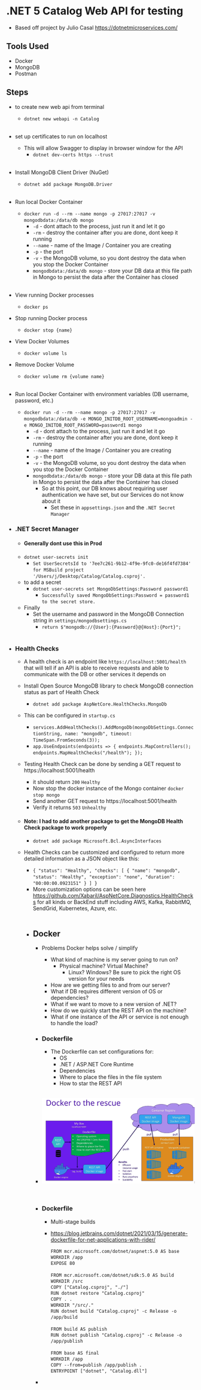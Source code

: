 # .NET 5 Catalog Web API for testing
- Based off project by Julio Casal https://dotnetmicroservices.com/

## Tools Used
- Docker
- MongoDB
- Postman

## Steps

- to create new web api from terminal
  - `dotnet new webapi -n Catalog`

  <br>
  
- set up certificates to run on localhost
  - This will allow Swagger to display in browser window for the API
    - `dotnet dev-certs https --trust `

  <br>

- Install MongoDB Client Driver (NuGet)
  - `dotnet add package MongoDB.Driver`

  <br>

- Run local Docker Container
  - `docker run -d --rm --name mongo -p 27017:27017 -v mongodbdata:/data/db mongo`
    - `-d` - dont attach to the process, just run it and let it go
    - `-rm` - destroy the container after you are done, dont keep it running
    - `--name` - name of the Image / Container you are creating
    - `-p` - the port
    - `-v` - the MongoDB volume, so you dont destroy the data when you stop the Docker Container
    - `mongodbdata:/data/db mongo` - store your DB data at this file path in Mongo to persist the data after the Container has closed

  <br>
- View running Docker processes
  - `docker ps`
- Stop running Docker process
  - `docker stop {name}`
- View Docker Volumes
  - `docker volume ls`
- Remove Docker Volume
  - `docker volume rm {volume name}`

  <br>

- Run local Docker Container with environment variables (DB username, password, etc.)
  - `docker run -d --rm --name mongo -p 27017:27017 -v mongodbdata:/data/db -e MONGO_INITDB_ROOT_USERNAME=mongoadmin -e MONGO_INITDB_ROOT_PASSWORD=password1 mongo`
    - `-d` - dont attach to the process, just run it and let it go
    - `-rm` - destroy the container after you are done, dont keep it running
    - `--name` - name of the Image / Container you are creating
    - `-p` - the port
    - `-v` - the MongoDB volume, so you dont destroy the data when you stop the Docker Container
    - `mongodbdata:/data/db mongo` - store your DB data at this file path in Mongo to persist the data after the Container has closed
      - So at this point, our DB knows about requiring user authentication we have set, but our Services do not know about it
        - Set these in `appsettings.json` and the `.NET Secret Manager`

- ### .NET Secret Manager 
  - #### Generally dont use this in Prod
  - `dotnet user-secrets init`
    - `Set UserSecretsId to '7ee7c261-9b12-4f9e-9fc0-de16f4fd7384' for MSBuild project '/Users/j/Desktop/Catalog/Catalog.csproj'.`
  - to add a secret
    - `dotnet user-secrets set MongoDbSettings:Password password1`
      - `Successfully saved MongoDbSettings:Password = password1 to the secret store.`
  - Finally
    - Set the username and password in the MongoDB Connection string in `settings/mongodbsettings.cs`
      - `return $"mongodb://{User}:{Password}@{Host}:{Port}";`

  <br>

- ### Health Checks
  - A health check is an endpoint like `https://localhost:5001/health` that will tell if an API is able to receive requests and able to communicate with the DB or other services it depends on
  - Install Open Source MongoDB library to check MongoDB connection status as part of Health Check
    - `dotnet add package AspNetCore.HealthChecks.MongoDb`
  - This can be configured in `startup.cs`
    - `services.AddHealthChecks().AddMongoDb(mongoDbSettings.ConnectionString, name: "mongodb", timeout: TimeSpan.FromSeconds(3));`
    - `app.UseEndpoints(endpoints =>
      {
      endpoints.MapControllers();
      endpoints.MapHealthChecks("/health");
      });`
  - Testing Health Check can be done by sending a GET request to https://localhost:5001/health 
    - it should return `200` `Healthy`
    - Now stop the docker instance of the Mongo container `docker stop mongo`
    - Send another GET request to https://localhost:5001/health
    - Verify it returns `503` `Unhealthy`
  - #### Note: I had to add another package to get the MongoDB Health Check package to work properly
    - `dotnet add package Microsoft.Bcl.AsyncInterfaces`
  - Health Checks can be customized and configured to return more detailed information as a JSON object like this:
    - `{
        "status": "Healthy",
            "checks": [
                {
                "name": "mongodb",
                "status": "Healthy",
                "exception": "none",
                "duration": "00:00:00.0923151"
                }
            ]
      }`
    - More customization options can be seen here https://github.com/Xabaril/AspNetCore.Diagnostics.HealthChecks for all kinds or BackEnd stuff including AWS, Kafka, RabbitMQ, SendGrid, Kubernetes, Azure, etc.
  
    <br>
  
    - ## Docker
      - Problems Docker helps solve / simplify
        - What kind of machine is my server going to run on?
          - Physical machine? Virtual Machine?
            - Linux? Windows? Be sure to pick the right OS version for your needs
        - How are we getting files to and from our server?
        - What if DB requires different version of OS or dependencies?
        - What if we want to move to a new version of .NET?
        - How do we quickly start the REST API on the machine?
        - What if one instance of the API or service is not enough to handle the load?

      - ### Dockerfile
        - The Dockerfile can set configurations for:
          - OS
          - .NET / ASP.NET Core Runtime
          - Dependencies
          - Where to place the files in the file system
          - How to star the REST API

        <br>

      - ![docker-to-the-rescue](https://raw.githubusercontent.com/kawgh1/.NET-Catalog-API/main/Images/docker-to-the-rescue.png)
      
        <br>
        
      - ### Dockerfile 
        - Multi-stage builds
        - https://blog.jetbrains.com/dotnet/2021/03/15/generate-dockerfile-for-net-applications-with-rider/

              FROM mcr.microsoft.com/dotnet/aspnet:5.0 AS base
              WORKDIR /app
              EXPOSE 80
  
              FROM mcr.microsoft.com/dotnet/sdk:5.0 AS build
              WORKDIR /src
              COPY ["Catalog.csproj", "./"]
              RUN dotnet restore "Catalog.csproj"
              COPY . .
              WORKDIR "/src/."
              RUN dotnet build "Catalog.csproj" -c Release -o /app/build
        
              FROM build AS publish
              RUN dotnet publish "Catalog.csproj" -c Release -o /app/publish
        
              FROM base AS final
              WORKDIR /app
              COPY --from=publish /app/publish .
              ENTRYPOINT ["dotnet", "Catalog.dll"]
        
      - 